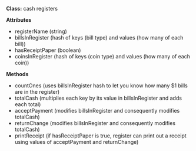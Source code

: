 **Class:**
cash registers

**Attributes**
* registerName (string)
* billsInRegister (hash of keys (bill type) and values (how many of each bill))
* hasReceiptPaper (boolean)
* coinsInRegister (hash of keys (coin type) and values (how many of each coin))

**Methods**
* countOnes (uses billsInRegister hash to let you know how many $1 bills are in the register)
* totalCash (multiplies each key by its value in billsInRegister and adds each total)
* acceptPayment (modifies billsInRegister and consequently modifies totalCash)
* returnChange (modifies billsInRegister and consequently modifies totalCash)
* printReceipt (if hasReceiptPaper is true, register can print out a receipt using values of acceptPayment and returnChange)
